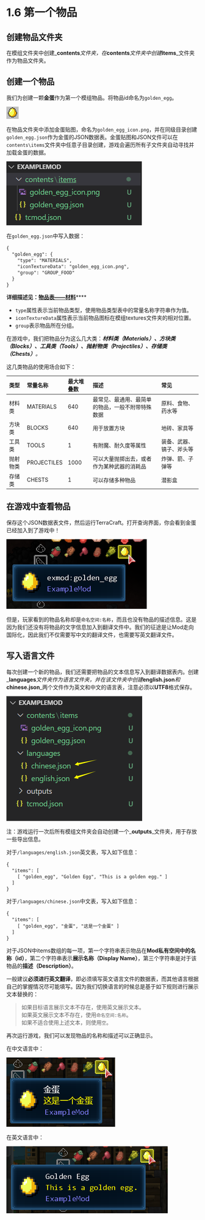 # 1.6 第一个物品

## 创建物品文件夹

在模组文件夹中创建_**contents**_文件夹，在_**contents**_文件夹中创建_**items**_文件夹作为物品文件夹。

## 创建一个物品

我们为创建一颗**金蛋**作为第一个模组物品。将物品id命名为`golden_egg`。

![golden\_egg\_icon.png](../../../.gitbook/assets/image%20%2812%29.png)

在物品文件夹中添加金蛋贴图，命名为`golden_egg_icon.png`，并在同级目录创建`golden_egg.json`作为金蛋的JSON数据表。金蛋贴图和JSON文件可以在`contents\items`文件夹中任意子目录创建，游戏会遍历所有子文件夹自动寻找并加载金蛋的数据。

![](../../../.gitbook/assets/image%20%2811%29.png)

在`golden_egg.json`中写入数据：

```text
{
  "golden_egg": {
    "type": "MATERIALS",
    "iconTextureData": "golden_egg_icon.png",
    "group": "GROUP_FOOD"
  }
}
```

**详细描述见：**[**物品表——材料**](../datatable/item.md#cai-liao)\*\*\*\*

* `type`属性表示当前物品类型，使用物品类型表中的常量名称字符串作为值。 
* `iconTextureData`属性表示当前物品图标在模组textures文件夹的相对位置。 
* `group`表示物品所在分组。

在游戏中，我们把物品分为这么几大类：_**材料类（Materials）、方块类（Blocks）、工具类（Tools）、抛射物类（Projectiles）、存储类（Chests）**。_

这几类物品的使用场合如下：

| 类型 | 常量名称 | 最大堆叠数 | 描述 | 常见 |
| :--- | :--- | :--- | :--- | :--- |
| 材料类 | MATERIALS | 640 | 最常见、最通用、最简单的物品，一般不附带特殊数据 | 原料、食物、药水等 |
| 方块类 | BLOCKS | 640 | 用于放置方块 | 地砖、家具等 |
| 工具类 | TOOLS | 1 | 有附魔、耐久度等属性 | 装备、武器、镐子、斧头等 |
| 抛射物类 | PROJECTILES | 1000 | 可以大量抛掷出去，或者作为某种武器的消耗品 | 炸弹、箭、子弹等 |
| 存储类 | CHESTS | 1 | 可以存储多种物品 | 潜影盒 |

## 在游戏中查看物品

保存这个JSON数据表文件，然后运行TerraCraft。打开查询界面，你会看到金蛋已经加入到了游戏中！

![](../../../.gitbook/assets/image%20%2821%29.png)

但是，玩家看到的物品名称却是`命名空间:名称`，而且也没有物品的描述信息。这是因为我们还没有将物品的文字信息加入到翻译文件中。我们的征途是让Mod走向国际化，因此我们不仅需要写中文的翻译文件，也需要写英文翻译文件。

## 写入语言文件

每次创建一个新的物品，我们还需要把物品的文本信息写入到翻译数据表内。创建_**languages**_文件夹作为语言文件夹，并在该文件夹中创建_**english.json**_和_**chinese.json**_两个文件作为英文和中文的语言表，注意必须以**UTF8**格式保存。

![](../../../.gitbook/assets/image%20%2819%29.png)

注：游戏运行一次后所有模组文件夹会自动创建一个_**outputs**_文件夹，用于存放一些导出信息。

对于`/languages/english.json`英文表，写入如下信息：

```text
{
  "items": [
    [ "golden_egg", "Golden Egg", "This is a golden egg." ]
  ]
}
```

对于`/languages/chinese.json`中文表，写入如下信息：

```text
{
  "items": [
    [ "golden_egg", "金蛋", "这是一个金蛋" ]
  ]
}
```

对于JSON中items数组的每一项，第一个字符串表示物品在**Mod私有空间中的名称（id）**，第二个字符串表示**展示名称（Display Name）**，第三个字符串是对于该物品的**描述（Description）**。

一般建议**必须进行英文翻译**，即必须填写英文语言文件的数据表，而其他语言根据自己的掌握情况尽可能填写。因为我们切换语言的时候总是基于如下规则进行展示文本替换的：

> 如果目标语言展示文本不存在，使用英文展示文本。  
> 如果英文展示文本不存在，使用`命名空间:名称`。  
> 如果不适合使用上述文本，则使用`空`。

再次运行游戏，我们可以发现物品的名称和描述可以正确显示。

在中文语言中：

![](../../../.gitbook/assets/image%20%2810%29.png)

在英文语言中：

![](../../../.gitbook/assets/image%20%2822%29.png)




